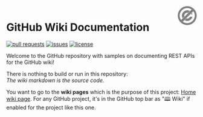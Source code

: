 <a href="./LICENSE.md">
<img src="./images/public-domain.svg" alt="Public Domain"
align="right" width="10%" height="auto"/>
</a>

# GitHub Wiki Documentation

[![pull requests](https://img.shields.io/github/issues-pr/binkley/wiki-docs.svg)](https://github.com/binkley/wiki-docs/pulls)
[![issues](https://img.shields.io/github/issues/binkley/wiki-docs.svg)](https://github.com/binkley/wiki-docs/issues/)
[![license](https://img.shields.io/badge/license-Public%20Domain-blue.svg)](http://unlicense.org/)

Welcome to the GitHub repository with samples on documenting REST APIs for the
GitHub wiki!

There is nothing to build or run in this repository:<br/>
_The wiki markdown is the source code._

You want to go to the **wiki pages** which is the purpose of this project:
[Home wiki page](//github.com/binkley/wiki-docs/wiki).
For any GitHub project, it's in the GitHub top bar as "🕮  Wiki" if enabled for
the project like this one.
